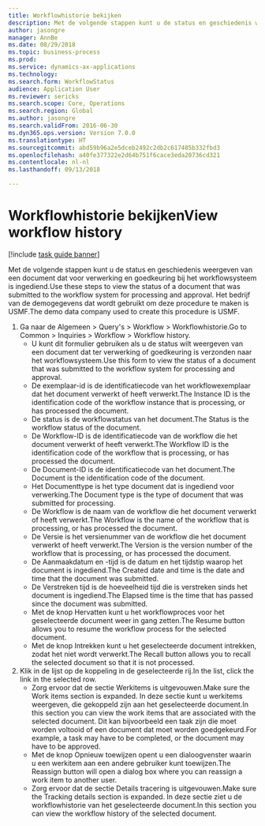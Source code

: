 ```yaml
--- 
title: Workflowhistorie bekijken
description: Met de volgende stappen kunt u de status en geschiedenis weergeven van een document dat voor verwerking en goedkeuring bij het workflowsysteem is ingediend.
author: jasongre
manager: AnnBe
ms.date: 08/29/2018
ms.topic: business-process
ms.prod: 
ms.service: dynamics-ax-applications
ms.technology: 
ms.search.form: WorkflowStatus
audience: Application User
ms.reviewer: sericks
ms.search.scope: Core, Operations
ms.search.region: Global
ms.author: jasongre
ms.search.validFrom: 2016-06-30
ms.dyn365.ops.version: Version 7.0.0
ms.translationtype: HT
ms.sourcegitcommit: abd59b96a2e5dceb2492c2db2c617485b332fbd3
ms.openlocfilehash: a40fe377322e2d64b751f6cace3eda20736cd321
ms.contentlocale: nl-nl
ms.lasthandoff: 09/13/2018

---
```

# <a name="view-workflow-history"></a><span data-ttu-id="c83da-103">Workflowhistorie bekijken</span><span class="sxs-lookup"><span data-stu-id="c83da-103">View workflow history</span></span>

[!include [task guide banner](../../includes/task-guide-banner.md)]

<span data-ttu-id="c83da-104">Met de volgende stappen kunt u de status en geschiedenis weergeven van een document dat voor verwerking en goedkeuring bij het workflowsysteem is ingediend.</span><span class="sxs-lookup"><span data-stu-id="c83da-104">Use these steps to view the status of a document that was submitted to the workflow system for processing and approval.</span></span> <span data-ttu-id="c83da-105">Het bedrijf van de demogegevens dat wordt gebruikt om deze procedure te maken is USMF.</span><span class="sxs-lookup"><span data-stu-id="c83da-105">The demo data company used to create this procedure is USMF.</span></span>

1. <span data-ttu-id="c83da-106">Ga naar de Algemeen > Query's > Workflow > Workflowhistorie.</span><span class="sxs-lookup"><span data-stu-id="c83da-106">Go to Common > Inquiries > Workflow > Workflow history.</span></span>
    * <span data-ttu-id="c83da-107">U kunt dit formulier gebruiken als u de status wilt weergeven van een document dat ter verwerking of goedkeuring is verzonden naar het workflowsysteem.</span><span class="sxs-lookup"><span data-stu-id="c83da-107">Use this form to view the status of a document that was submitted to the workflow system for processing and approval.</span></span>  
    * <span data-ttu-id="c83da-108">De exemplaar-id is de identificatiecode van het workflowexemplaar dat het document verwerkt of heeft verwerkt.</span><span class="sxs-lookup"><span data-stu-id="c83da-108">The Instance ID is      the identification code of the workflow instance that is processing, or has processed the document.</span></span>  
    * <span data-ttu-id="c83da-109">De status is de workflowstatus van het document.</span><span class="sxs-lookup"><span data-stu-id="c83da-109">The Status is the workflow status of the document.</span></span>  
    * <span data-ttu-id="c83da-110">De Workflow-ID is de identificatiecode van de workflow die het document verwerkt of heeft verwerkt.</span><span class="sxs-lookup"><span data-stu-id="c83da-110">The Workflow ID is the identification code of the workflow that is processing, or has processed the document.</span></span>  
    * <span data-ttu-id="c83da-111">De Document-ID is de identificatiecode van het document.</span><span class="sxs-lookup"><span data-stu-id="c83da-111">The Document is the identification code of the document.</span></span>  
    * <span data-ttu-id="c83da-112">Het Documenttype is het type document dat is ingediend voor verwerking.</span><span class="sxs-lookup"><span data-stu-id="c83da-112">The Document type is the type of document that was submitted for processing.</span></span>  
    * <span data-ttu-id="c83da-113">De Workflow is de naam van de workflow die het document verwerkt of heeft verwerkt.</span><span class="sxs-lookup"><span data-stu-id="c83da-113">The Workflow is the name of the workflow that is processing, or has processed the document.</span></span>  
    * <span data-ttu-id="c83da-114">De Versie is het versienummer van de workflow die het document verwerkt of heeft verwerkt.</span><span class="sxs-lookup"><span data-stu-id="c83da-114">The Version is the version number of the workflow that is processing, or has processed the document.</span></span>  
    * <span data-ttu-id="c83da-115">De Aanmaakdatum en -tijd is de datum en het tijdstip waarop het document is ingediend.</span><span class="sxs-lookup"><span data-stu-id="c83da-115">The Created date and time is the date and time that the document was submitted.</span></span>  
    * <span data-ttu-id="c83da-116">De Verstreken tijd is de hoeveelheid tijd die is verstreken sinds het document is ingediend.</span><span class="sxs-lookup"><span data-stu-id="c83da-116">The Elapsed time is the time that has passed since the document was submitted.</span></span>  
    * <span data-ttu-id="c83da-117">Met de knop Hervatten kunt u het workflowproces voor het geselecteerde document weer in gang zetten.</span><span class="sxs-lookup"><span data-stu-id="c83da-117">The Resume button allows you to resume the workflow process for the selected document.</span></span>  
    * <span data-ttu-id="c83da-118">Met de knop Intrekken kunt u het geselecteerde document intrekken, zodat het niet wordt verwerkt.</span><span class="sxs-lookup"><span data-stu-id="c83da-118">The Recall button allows you to recall the selected document so that it is not processed.</span></span>   
2. <span data-ttu-id="c83da-119">Klik in de lijst op de koppeling in de geselecteerde rij.</span><span class="sxs-lookup"><span data-stu-id="c83da-119">In the list, click the link in the selected row.</span></span>
    * <span data-ttu-id="c83da-120">Zorg ervoor dat de sectie Werkitems is uitgevouwen.</span><span class="sxs-lookup"><span data-stu-id="c83da-120">Make sure the Work items section is expanded.</span></span>    <span data-ttu-id="c83da-121">In deze sectie kunt u werkitems weergeven, die gekoppeld zijn aan het geselecteerde document.</span><span class="sxs-lookup"><span data-stu-id="c83da-121">In this section you can view the work items that are associated with the selected document.</span></span> <span data-ttu-id="c83da-122">Dit kan bijvoorbeeld een taak zijn die moet worden voltooid of een document dat moet worden goedgekeurd.</span><span class="sxs-lookup"><span data-stu-id="c83da-122">For example, a task may have to be completed, or the document may have to be approved.</span></span>  
    * <span data-ttu-id="c83da-123">Met de knop Opnieuw toewijzen opent u een dialoogvenster waarin u een werkitem aan een andere gebruiker kunt toewijzen.</span><span class="sxs-lookup"><span data-stu-id="c83da-123">The Reassign button will open a dialog box where you can reassign a work item to another user.</span></span>  
    * <span data-ttu-id="c83da-124">Zorg ervoor dat de sectie Details tracering is uitgevouwen.</span><span class="sxs-lookup"><span data-stu-id="c83da-124">Make sure the Tracking details section is expanded.</span></span>    <span data-ttu-id="c83da-125">In deze sectie ziet u de workflowhistorie van het geselecteerde document.</span><span class="sxs-lookup"><span data-stu-id="c83da-125">In this section you can view the workflow history of the selected document.</span></span>  


